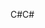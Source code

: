 <span data-ttu-id="60e22-101">C#</span><span class="sxs-lookup"><span data-stu-id="60e22-101">C#</span></span>